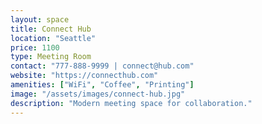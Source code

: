 ```yaml
---
layout: space
title: Connect Hub
location: "Seattle"
price: 1100
type: Meeting Room
contact: "777-888-9999 | connect@hub.com"
website: "https://connecthub.com"
amenities: ["WiFi", "Coffee", "Printing"]
image: "/assets/images/connect-hub.jpg"
description: "Modern meeting space for collaboration."
---
```

